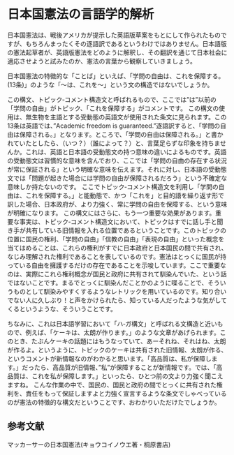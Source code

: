 # 日本国憲法の言語学的解析

日本国憲法は、戦後アメリカが提示した英語版草案をもとにして作られたものですが、もちろんまったくその逐語訳であるというわけではありません。日本語版の憲法起草者が、英語版憲法をどのように解釈し、その翻訳を通じて日本社会に適応させようと試みたのか、憲法の言葉から観察していきましょう。

日本国憲法の特徴的な「ことば」といえば、「学問の自由は、これを保障する。(13条)」のような「～は、これを～」という文の構造ではないでしょうか。

この構文、トピック‐コメント構造文と呼ばれるもので、ここでは”は”以前の「学問の自由」がトピック、「これを保障する」がコメントです。
この構文の使用は、無生物を主語とする受動態の英語文が使用された条文に見られます。この13条は英語では、”Academic freedom is guaranteed.”逐語訳すると、「学問の自由は保障される。」となります。ところで、「学問の自由は保障される。」と書かれていたとしたら、（いつ？）（誰によって？）と、言葉足らずな印象を持ちませんか。これは、英語と日本語の受動態文の持つ意味の違いによるものです。英語の受動態文は習慣的な意味を含んでおり、ここでは「学問の自由の存在する状況が常に保証される」という明確な意味を伝えます。それに対し、日本語の受動態文では「問題が起きた場合には学問の自由が保障されるだろう」という不確定な意味しか持たないのです。
ここでトピック‐コメント構造文を利用し「学問の自由は、これを保障する。」と能動態で、かつ「これを」と目的語を繰り返す形で訳した場合、日本政府が、より力強く、常に学問の自由を保障する、という意味が明確になります。
この構文にはさらに、もう一つ重要な効果があります。重要な事実は、トピック‐コメント構造文において、トピックはすでに話し手と聞き手が共有している旧情報を入れる位置であるということです。このトピックの位置に国民の権利、「学問の自由」「信教の自由」「表現の自由」といった概念を当てはめることは、これらの権利がすでに日本政府と日本国民の間で共有され、なじみ理解された権利であることを表しているのです。憲法はとっくに国民が持っている自由を擁護するだけの存在であることを示唆しています。ここで重要なのは、実際にこれら権利概念が国民と政府に共有されて馴染んでいた、という話ではないことです。まるでとっくに馴染んだことかのように喋ることで、そういうものとして馴染みやすくするようなレトリックを用いているのです。知り合いでない人に久しぶり！と声をかけられたら、知っている人だったような気がしてくるというような、そういうことです。

ちなみに、これは日本語学習において「ハ‐ガ構文」と呼ばれる文構造と近いもので、例えば、「ケーキは、太朗が作ります。」のような文章があげられます。このとき、たぶんケーキの話題にはもうなっていて、あーそれね、それはね、太朗が作るよ。というように、トピックのケーキは共有された旧情報、太朗が作る、というコメントが新情報なのがわかると思います。「高品質は、私が保障します。」だったら、高品質が旧情報、”私”が保障することが新情報です。では、「高品質は、これを私が保障します。」といったら、ひとつ前の文より力強く聞こえますね。
こんな作業の中で、国民の、国民と政府の間でとっくに共有された権利を、責任をもって保証しますよと力強く宣言するような条文でしゃべっているのが憲法の特徴的な構文だということです、おわかりいただけたでしょうか。

## 参考文献

マッカーサーの日本国憲法(キョウコイノウエ著・桐原書店)
